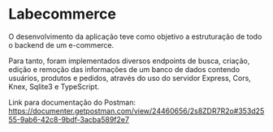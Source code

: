 # Labecommerce

O desenvolvimento da aplicação teve como objetivo a estruturação de todo o backend de um e-commerce.

Para tanto, foram implementados diversos endpoints de busca, criação, edição e remoção das informações de um banco de dados contendo usuários, produtos e pedidos, através do uso do servidor Express, Cors, Knex, Sqlite3 e TypeScript.

Link para documentação do Postman: https://documenter.getpostman.com/view/24460656/2s8ZDR7R2o#353d2555-9ab6-42c8-9bdf-3acba589f2e7

